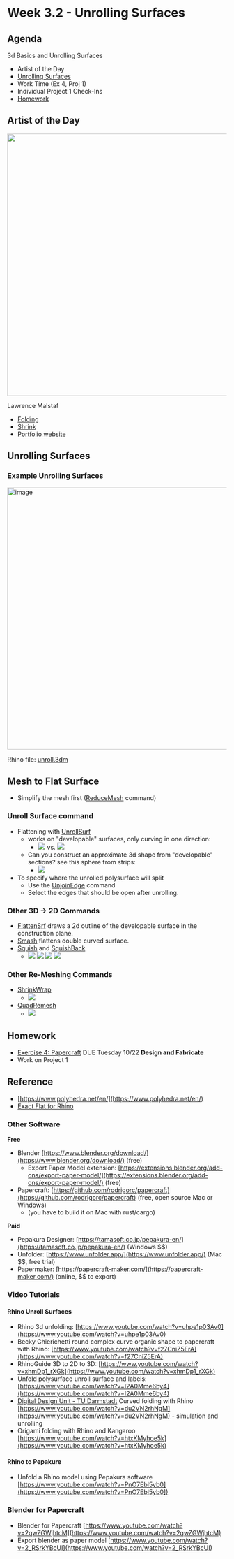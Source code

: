 # Week 3.2 - Unrolling Surfaces

## Agenda
3d Basics and Unrolling Surfaces
- Artist of the Day
- [Unrolling Surfaces](#unrolling-surfaces)
- Work Time (Ex 4, Proj 1)
- Individual Project 1 Check-Ins
- [Homework](#homework)

## Artist of the Day

<img src="https://www.lawrencemalstaf.com/media/contentblock-large/589-img_2827.jpeg" width=600>

Lawrence Malstaf
- [Folding](https://www.lawrencemalstaf.com/work/folding/)
- [Shrink](https://www.lawrencemalstaf.com/work/shrink/)
- [Portfolio website](https://www.lawrencemalstaf.com/work/)

## Unrolling Surfaces

### Example Unrolling Surfaces

<img width="600" alt="image" src="https://user-images.githubusercontent.com/1598545/189140440-1254ab04-b1e7-4424-adbb-2de3c9869f86.png">

Rhino file: [unroll.3dm](../examples/unroll.3dm)

## Mesh to Flat Surface

- Simplify the mesh first ([ReduceMesh](https://docs.mcneel.com/rhino/mac/help/en-us/commands/reducemesh.htm) command)

### Unroll Surface command
- Flattening with [UnrollSurf](https://docs.mcneel.com/rhino/8/help/en-us/commands/unrollsrf.htm)
  - works on "developable" surfaces, only curving in one direction: 
    - <img src="https://docs.mcneel.com/rhino/8/help/en-us/image/topic_illustrations/unrollsrf-005.png"> vs. <img src="https://docs.mcneel.com/rhino/8/help/en-us/image/topic_illustrations/unrollsrf-006.png">
  - Can you construct an approximate 3d shape from "developable" sections? see this sphere from strips: 
    - <img src="https://docs.mcneel.com/rhino/8/help/en-us/image/topic_illustrations/unrollsrf-007.png">
- To specify where the unrolled polysurface will split
  - Use the [UnjoinEdge](https://docs.mcneel.com/rhino/8/help/en-us/commands/joinedge.htm#UnjoinEdge) command
  - Select the edges that should be open after unrolling.

### Other 3D -> 2D Commands
- [FlattenSrf](https://docs.mcneel.com/rhino/8/help/en-us/commands/flattensrf.htm) draws a 2d outline of the developable surface in the construction plane.
- [Smash](https://docs.mcneel.com/rhino/8/help/en-us/commands/smash.htm) flattens double curved surface.
- [Squish](https://docs.mcneel.com/rhino/8/help/en-us/commands/squish.htm) and [SquishBack](https://docs.mcneel.com/rhino/8/help/en-us/commands/squish.htm#SquishBack)
  - <img src="https://docs.mcneel.com/rhino/8/help/en-us/image/topic_illustrations/squishback_3dshapebefore.png"> <img src="https://docs.mcneel.com/rhino/8/help/en-us/image/topic_illustrations/squishback_2dshapebefore.png"> <img src="https://docs.mcneel.com/rhino/8/help/en-us/image/topic_illustrations/squishback_2dshapeafter.png"> <img src="https://docs.mcneel.com/rhino/8/help/en-us/image/topic_illustrations/squishback_3dshapeafter.png">

### Other Re-Meshing Commands
- [ShrinkWrap](https://docs.mcneel.com/rhino/8/help/en-us/commands/shrinkwrap.htm)
  - <img src="https://docs.mcneel.com/rhino/8/help/en-us/image/topic_illustrations/shrinkwrap.gif">
- [QuadRemesh](https://docs.mcneel.com/rhino/8/help/en-us/commands/quadremesh.htm)
  - <img src="https://docs.mcneel.com/rhino/8/help/en-us/image/topic_illustrations/quadremesh_rabbit.png">

## Homework
- [Exercise 4: Papercraft](../exercises/ex4.md) DUE Tuesday 10/22 **Design and Fabricate**
- Work on Project 1

## Reference
- [https://www.polyhedra.net/en/](https://www.polyhedra.net/en/)
- [Exact Flat for Rhino](https://www.exactflat.com/exactflat-for-rhino)

### Other Software

**Free**
- Blender [https://www.blender.org/download/](https://www.blender.org/download/) (free)
  - Export Paper Model extension: [https://extensions.blender.org/add-ons/export-paper-model/](https://extensions.blender.org/add-ons/export-paper-model/) (free)
- Papercraft: [https://github.com/rodrigorc/papercraft](https://github.com/rodrigorc/papercraft) (free, open source Mac or Windows)
  - (you have to build it on Mac with rust/cargo)

**Paid**
- Pepakura Designer: [https://tamasoft.co.jp/pepakura-en/](https://tamasoft.co.jp/pepakura-en/) (Windows $$)
- Unfolder: [https://www.unfolder.app/](https://www.unfolder.app/) (Mac $$, free trial)
- Papermaker: [https://papercraft-maker.com/](https://papercraft-maker.com/) (online, $$ to export) 
  
### Video Tutorials

#### Rhino Unroll Surfaces
- Rhino 3d unfolding: [https://www.youtube.com/watch?v=uhpe1p03Av0](https://www.youtube.com/watch?v=uhpe1p03Av0)
- Becky Chierichetti round complex curve organic shape to papercraft with Rhino: [https://www.youtube.com/watch?v=f27CniZ5ErA](https://www.youtube.com/watch?v=f27CniZ5ErA)
- RhinoGuide 3D to 2D to 3D: [https://www.youtube.com/watch?v=xhmDp1_rXGk](https://www.youtube.com/watch?v=xhmDp1_rXGk)
- Unfold polysurface unroll surface and labels: [https://www.youtube.com/watch?v=I2A0Mme6by4](https://www.youtube.com/watch?v=I2A0Mme6by4)
- [Digital Design Unit - TU Darmstadt](https://www.youtube.com/@digitaldesignunit) Curved folding with Rhino [https://www.youtube.com/watch?v=du2VN2rhNgM](https://www.youtube.com/watch?v=du2VN2rhNgM) - simulation and unrolling
- Origami folding with Rhino and Kangaroo [https://www.youtube.com/watch?v=htxKMyhoe5k](https://www.youtube.com/watch?v=htxKMyhoe5k)

#### Rhino to Pepakure
- Unfold a Rhino model using Pepakura software [https://www.youtube.com/watch?v=PnO7Ebl5yb0](https://www.youtube.com/watch?v=PnO7Ebl5yb0])

### Blender for Papercraft
- Blender for Papercraft [https://www.youtube.com/watch?v=2qwZGWjhtcM](https://www.youtube.com/watch?v=2qwZGWjhtcM)
- Export blender as paper model [https://www.youtube.com/watch?v=2_RSrkYBcUI](https://www.youtube.com/watch?v=2_RSrkYBcUI)

